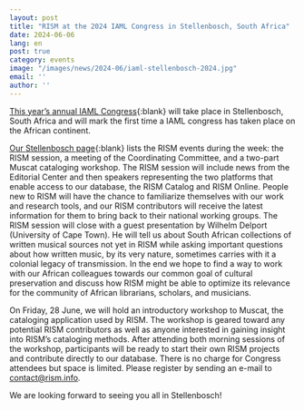 ```yaml
---
layout: post
title: "RISM at the 2024 IAML Congress in Stellenbosch, South Africa"
date: 2024-06-06
lang: en
post: true
category: events
image: "/images/news/2024-06/iaml-stellenbosch-2024.jpg"
email: ''
author: ''
---
```


[This year’s annual IAML Congress](https://www.iaml.info/congresses/2024-stellenbosch){:blank} will take place in Stellenbosch, South Africa and will mark the first time a IAML congress has taken place on the African continent.

[Our Stellenbosch page](https://rism.info/publications/iaml-congresses/2024.html){:blank} lists the RISM events during the week: the RISM session, a meeting of the Coordinating Committee, and a two-part Muscat cataloging workshop. The RISM session will include news from the Editorial Center and then speakers representing the two platforms that enable access to our database, the RISM Catalog and RISM Online. People new to RISM will have the chance to familiarize themselves with our work and research tools, and our RISM contributors will receive the latest information for them to bring back to their national working groups. The RISM session will close with a guest presentation by Wilhelm Delport (University of Cape Town). He will tell us about South African collections of written musical sources not yet in RISM while asking important questions about how written music, by its very nature, sometimes carries with it a colonial legacy of transmission. In the end we hope to find a way to work with our African colleagues towards our common goal of cultural preservation and discuss how RISM might be able to optimize its relevance for the community of African librarians, scholars, and musicians. 

On Friday, 28 June, we will hold an introductory workshop to Muscat, the cataloging application used by RISM. The workshop is geared toward any potential RISM contributors as well as anyone interested in gaining insight into RISM’s cataloging methods. After attending both morning sessions of the workshop, participants will be ready to start their own RISM projects and contribute directly to our database. There is no charge for Congress attendees but space is limited. Please register by sending an e-mail to [contact@rism.info](mailto:contact@rism.info). 

We are looking forward to seeing you all in Stellenbosch!
